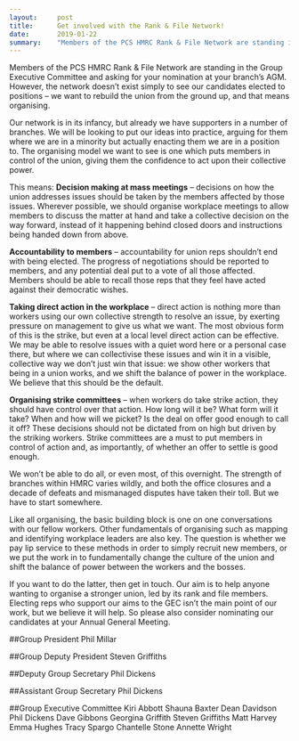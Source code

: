 ```yaml
---
layout:     post
title:      Get involved with the Rank & File Network!
date:       2019-01-22
summary:    "Members of the PCS HMRC Rank & File Network are standing in the Group Executive Committee and asking for your nomination at your branch’s AGM. However, the network doesn’t exist simply to see our candidates elected to positions – we want to rebuild the union from the ground up, and that means organising."
---
```


Members of the PCS HMRC Rank & File Network are standing in the Group Executive Committee and asking for your nomination at your branch’s AGM. However, the network doesn’t exist simply to see our candidates elected to positions – we want to rebuild the union from the ground up, and that means organising.

Our network is in its infancy, but already we have supporters in a number of branches. We will be looking to put our ideas into practice, arguing for them where we are in a minority but actually enacting them we are in a position to. The organising model we want to see is one which puts members in control of the union, giving them the confidence to act upon their collective power.

This means:
**Decision making at mass meetings** – decisions on how the union addresses issues should be taken by the members affected by those issues. Wherever possible, we should organise workplace meetings to allow members to discuss the matter at hand and take a collective decision on the way forward, instead of it happening behind closed doors and instructions being handed down from above.

**Accountability to members** – accountability for union reps shouldn’t end with being elected. The progress of negotiations should be reported to members, and any potential deal put to a vote of all those affected. Members should be able to recall those reps that they feel have acted against their democratic wishes.

**Taking direct action in the workplace** – direct action is nothing more than workers using our own collective strength to resolve an issue, by exerting pressure on management to give us what we want. The most obvious form of this is the strike, but even at a local level direct action can be effective. We may be able to resolve issues with a quiet word here or a personal case there, but where we can collectivise these issues and win it in a visible, collective way we don’t just win that issue: we show other workers that being in a union works, and we shift the balance of power in the workplace. We believe that this should be the default.

**Organising strike committees** – when workers do take strike action, they should have control over that action. How long will it be? What form will it take? When and how will we picket? Is the deal on offer good enough to call it off? These decisions should not be dictated from on high but driven by the striking workers. Strike committees are a must to put members in control of action and, as importantly, of whether an offer to settle is good enough.

We won’t be able to do all, or even most, of this overnight. The strength of branches within HMRC varies wildly, and both the office closures and a decade of defeats and mismanaged disputes have taken their toll. But we have to start somewhere.

Like all organising, the basic building block is one on one conversations with our fellow workers. Other fundamentals of organising such as mapping and identifying workplace leaders are also key. The question is whether we pay lip service to these methods in order to simply recruit new members, or we put the work in to fundamentally change the culture of the union and shift the balance of power between the workers and the bosses.

If you want to do the latter, then get in touch. Our aim is to help anyone wanting to organise a stronger union, led by its rank and file members.
Electing reps who support our aims to the GEC isn’t the main point of our work, but we believe it will help. So please also consider nominating our candidates at your Annual General Meeting.

##Group President
Phil Millar

##Group Deputy President
Steven Griffiths

##Deputy Group Secretary
Phil Dickens

##Assistant Group Secretary
Phil Dickens

##Group Executive Committee
Kiri
Abbott
Shauna Baxter
Dean Davidson
Phil
Dickens
Dave Gibbons
Georgina Griffith
Steven Griffiths
Matt
Harvey
Emma
Hughes
Tracy
Spargo
Chantelle
Stone
Annette
Wright


